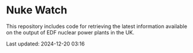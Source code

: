# Nuke Watch

This repository includes code for retrieving the latest information available on the output of EDF nuclear power plants in the UK.

Last updated: 2024-12-20 03:16